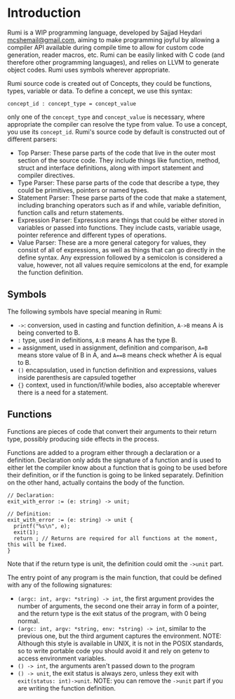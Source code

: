 # Introduction

Rumi is a WIP programming language, developed by Sajjad Heydari <mcshemail@gmail.com>, aiming to make programming joyful by allowing a compiler API available during compile time to allow for custom code generation, reader macros, etc. Rumi can be easily linked with C code (and therefore other programming languages), and relies on LLVM to generate object codes. Rumi uses symbols wherever appropriate.

Rumi source code is created out of Concepts, they could be functions, types, variable or data. To define a concept, we use this syntax:

```
concept_id : concept_type = concept_value
```

only one of the `concept_type` and `concept_value` is necessary, where appropriate the compiler can resolve the type from value. To use a concept, you use its `concept_id`. Rumi's source code by default is constructed out of different parsers:

* Top Parser: These parse parts of the code that live in the outer most section of the source code. They include things like function, method, struct and interface definitions, along with import statement and compiler directives.
* Type Parser: These parse parts of the code that describe a type, they could be primitives, pointers or named types.
* Statement Parser: These parse parts of the code that make a statement, including branching operators such as if and while, variable definition, function calls and return statements.
* Expression Parser: Expressions are things that could be either stored in variables or passed into functions. They include casts, variable usage, pointer reference and different types of operations.
* Value Parser: These are a more general category for values, they consist of all of expressions, as well as things that can go directly in the define syntax. Any expression followed by a semicolon is considered a value, however, not all values require semicolons at the end, for example the function definition.

## Symbols

The following symbols have special meaning in Rumi:

* `->`: conversion, used in casting and function definition, `A->B` means A is being converted to B.
* `:` type, used in definitions, `A:B` means A has the type B.
* `=` assignment, used in assignment, definition and comparison, `A=B` means store value of B in A, and `A==B` means check whether A is equal to B.
* `()` encapsulation, used in function definition and expressions, values inside parenthesis are capsuled together
* `{}` context, used in function/if/while bodies, also acceptable wherever there is a need for a statement.


## Functions

Functions are pieces of code that convert their arguments to their return type, possibly producing side effects in the process. 

Functions are added to a program either through a declaration or a definition. Declaration only adds the signature of a function and is used to either let the compiler know about a function that is going to be used before their definition, or if the function is going to be linked separately. Definition on the other hand, actually contains the body of the function.

```
// Declaration:
exit_with_error := (e: string) -> unit;

// Definition:
exit_with_error := (e: string) -> unit {
  printf("%s\n", e);
  exit(1);
  return ; // Returns are required for all functions at the moment, this will be fixed.
}
```

Note that if the return type is unit, the definition could omit the `->unit` part.

The entry point of any program is the main function, that could be defined with any of the following signatures:

* `(argc: int, argv: *string) -> int`, the first argument provides the number of arguments, the second one their array in form of a pointer, and the return type is the exit status of the program, with 0 being normal.
* `(argc: int, argv: *string, env: *string) -> int`, similar to the previous one, but the third argument captures the environment. NOTE: Although this style is available in UNIX, it is not in the POSIX standards, so to write portable code you should avoid it and rely on getenv to access environment variables.
* `() -> int`, the arguments aren't passed down to the program
* `() -> unit`, the exit status is always zero, unless they exit with `exit(status: int)->unit`. NOTE: you can remove the `->unit` part if you are writing the function definition.
